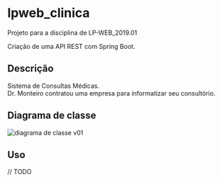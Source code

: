 # lpweb_clinica
Projeto para a disciplina de LP-WEB_2019.01

Criação de uma API REST com Spring Boot.
## Descrição
Sistema de Consultas Médicas.  
Dr. Monteiro contratou uma empresa para informatizar seu consultório.
## Diagrama de classe
![diagrama de classe v01](https://i.imgur.com/tAA373D.png)
## Uso
// TODO

